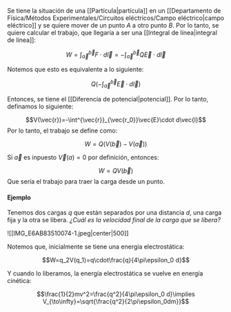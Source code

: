 
Se tiene la situación de una [[Partícula|partícula]] en un [[Departamento de Física/Métodos Experimentales/Circuitos eléctricos/Campo eléctrico|campo eléctrico]]  y se quiere mover de un punto $A$ a otro punto $B$. Por lo tanto, se quiere calcular el trabajo, que llegaría a ser una [[Integral de línea|integral de línea]]: 

$$W=\int^{\vec{b}}_{\vec{a}}F\cdot d\vec{l}=-\int^{\vec{b}}_{\vec{a}}Q\vec{E}\cdot d\vec{l} $$

Notemos que esto es equivalente a lo siguiente: 

$$Q\left(-\int^{\vec{b}}_{\vec{a}}\vec{E}\cdot d\vec{l}\right)$$

Entonces, se tiene el [[Diferencia de potencial|potencial]]. Por lo tanto, definamos lo siguiente: 

$$V(\vec{r})=-\int^{\vec{r}}_{\vec{r_0}}\vec{E}\cdot d\vec{l}$$ 
Por lo tanto, el trabajo se define como: 

$$W=Q(V(\vec{b})-V(\vec{a}))$$

Si $\vec{a}$ es inpuesto $\vec{V}(a)=0$ por definición, entonces: 

$$W=QV(\vec{b})$$ 
Que sería el trabajo para traer la carga desde un punto.  

#### Ejemplo 

Tenemos dos cargas $q$ que están separados por una distancia $d$, una carga fija y la otra se libera. *¿Cuál es la velocidad final de la carga que se libera?*

![[IMG_E6AB83510074-1.jpeg|center|500]]

Notemos que, inicialmente se tiene una energía electrostática: 

$$W=q_2V(q_1)=q\cdot\frac{q}{4\pi\epsilon_0 d}$$

Y cuando lo liberamos, la energía electrostática se vuelve en energía cinética: 

$$\frac{1}{2}mv^2=\frac{q^2}{4\pi\epsilon_0 d}\implies V_{\to\infty}=\sqrt{\frac{q^2}{2\pi\epsilon_0dm}}$$


